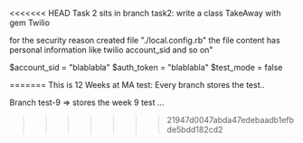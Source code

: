 <<<<<<< HEAD
Task 2 sits in branch task2:
write a class TakeAway with gem Twilio


for the security reason created file "./local.config.rb"
the file content has personal information like twilio account_sid and so on"

$account_sid = "blablabla"
$auth_token = "blablabla"
$test_mode = false

=======
This is 12 Weeks at MA test:
Every branch stores the test..

Branch test-9 => stores the week 9 test
...
>>>>>>> 21947d0047abda47edebaadb1efbde5bdd182cd2
